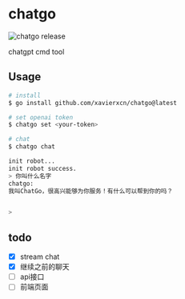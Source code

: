 # chatgo

![chatgo release](https://github.com/xavierxcn/chatgo/actions/workflows/release.yaml/badge.svg?branch=main)

chatgpt cmd tool

## Usage

```bash
# install
$ go install github.com/xavierxcn/chatgo@latest

# set openai token
$ chatgo set <your-token>

# chat
$ chatgo chat

init robot...
init robot success.
> 你叫什么名字
chatgo: 
我叫ChatGo，很高兴能够为你服务！有什么可以帮到你的吗？


> 


```

## todo
- [x] stream chat
- [x] 继续之前的聊天
- [ ] api接口
- [ ] 前端页面